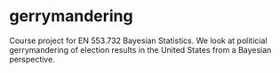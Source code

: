 # gerrymandering
Course project for EN 553.732 Bayesian Statistics. We look at politicial gerrymandering of election results in the United States from a Bayesian perspective.
